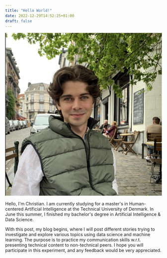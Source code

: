```yaml
---
title: "Hello World!"
date: 2022-12-29T14:52:25+01:00
draft: false
---
```


![Example image](/static/img/avatar2.png)

Hello, I'm Christian. I am currently studying for a master's in Human-centered Artificial Intelligence at the Technical University of Denmark. In June this summer, I finished my bachelor's degree in 
Artificial 
Intelligence & Data Science.

With this post, my blog begins, where I will post different stories trying to investigate and explore various topics using data science and machine learning. The purpose is to practice my communication 
skills w.r.t. presenting technical content to non-technical peers. I hope you will participate in this experiment, and any feedback would be very appreciated.
